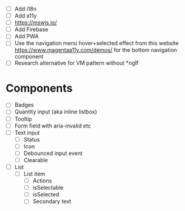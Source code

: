 - [ ] Add i18n
- [ ] Add a11y
- [ ] https://mswjs.io/
- [ ] Add Firebase
- [ ] Add PWA
- [ ] Use the navigation menu hover+selected effect from this website https://www.magentaa11y.com/demos/ for the bottom navigation component
- [ ] Research alternative for VM pattern without *ngIf

# Components
- [ ] Badges
- [ ] Quantity input (aka inline listbox)
- [ ] Tooltip
- [ ] Form field with aria-invalid etc
- [ ] Text input
  - [ ] Status
  - [ ] Icon
  - [ ] Debounced input event
  - [ ] Clearable
- [ ] List
  - [ ] List item
    - [ ] Actions
    - [ ] isSelectable
    - [ ] isSelected
    - [ ] Secondary text
